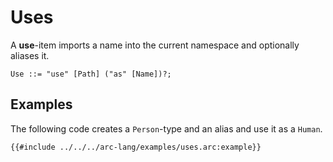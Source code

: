 # Uses

A **use**-item imports a name into the current namespace and optionally aliases it.


```grammar
Use ::= "use" [Path] ("as" [Name])?;
```

## Examples

The following code creates a `Person`-type and an alias and use it as a `Human`.

```text
{{#include ../../../arc-lang/examples/uses.arc:example}}
```
